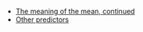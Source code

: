 
* [The meaning of the mean,
  continued](https://lisds.github.io/textbook/mean-slopes/mean_meaning.html)
* [Other
  predictors](https://ds.lis.2i2c.cloud/hub/user-redirect/git-pull?repo=https%3A//github.com/lisds/other_predictors&subPath=other_predictors.ipynb)
